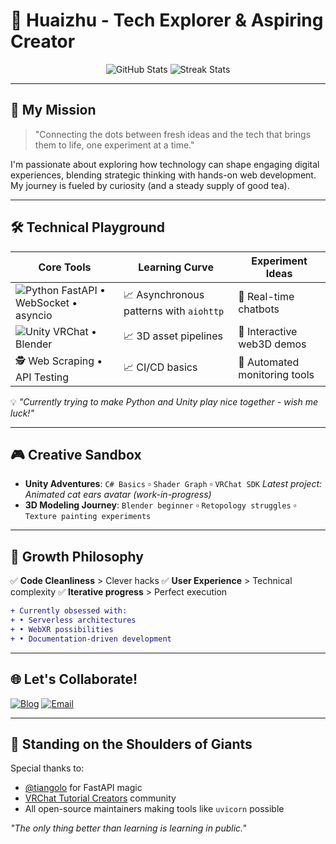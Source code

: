 # 👋 Huaizhu - Tech Explorer & Aspiring Creator

<div align="center">
  <img src="https://github-readme-stats.vercel.app/api?username=riceshowerX&show_icons=true&theme=radical" alt="GitHub Stats" />
  <img src="https://streak-stats.demolab.com/?user=riceshowerx&theme=dark" alt="Streak Stats" />
</div>

---

## 🚀 My Mission

> "Connecting the dots between fresh ideas and the tech that brings them to life, one experiment at a time."

I'm passionate about exploring how technology can shape engaging digital experiences, blending strategic thinking with hands-on web development. My journey is fueled by curiosity (and a steady supply of good tea).

---

## 🛠 Technical Playground

| Core Tools | Learning Curve | Experiment Ideas |
|-----------|----------------|------------------|
| ![Python](https://img.shields.io/badge/-Python-3776AB?logo=python&logoColor=white) FastAPI • WebSocket • asyncio | 📈 Asynchronous patterns with `aiohttp` | 🚧 Real-time chatbots |
| ![Unity](https://img.shields.io/badge/-Unity-000000?logo=unity&logoColor=white) VRChat • Blender | 📈 3D asset pipelines | 🚧 Interactive web3D demos |
| 🕵️ Web Scraping • API Testing | 📈 CI/CD basics | 🚧 Automated monitoring tools |

💡 _"Currently trying to make Python and Unity play nice together - wish me luck!"_

---

## 🎮 Creative Sandbox

- **Unity Adventures**:
  `C# Basics` ▫️ `Shader Graph` ▫️ `VRChat SDK`
  _Latest project: Animated cat ears avatar (work-in-progress)_
- **3D Modeling Journey**:
  `Blender beginner` ▫️ `Retopology struggles` ▫️ `Texture painting experiments`

---

## 🧠 Growth Philosophy

✅ **Code Cleanliness** > Clever hacks
✅ **User Experience** > Technical complexity
✅ **Iterative progress** > Perfect execution

```diff
+ Currently obsessed with: 
+ • Serverless architectures
+ • WebXR possibilities
+ • Documentation-driven development
```
---

## 🌐 Let's Collaborate!

[![Blog](https://img.shields.io/badge/Blog-ffd700?style=for-the-badge&logo=ghost)](https://rice-shower.com)
[![Email](https://img.shields.io/badge/Email-007BFF?style=for-the-badge&logo=gmail)](mailto:huaizhu@miksz.cc)

---

## 🙌 Standing on the Shoulders of Giants

Special thanks to:

- [@tiangolo](https://github.com/tiangolo) for FastAPI magic
- [VRChat Tutorial Creators](https://www.youtube.com/c/VRChat) community
- All open-source maintainers making tools like `uvicorn` possible

*"The only thing better than learning is learning in public."*

